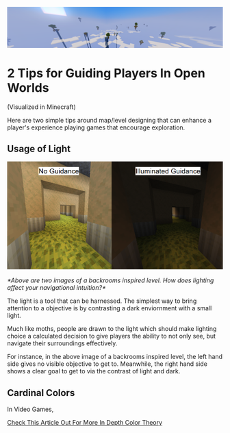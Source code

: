 <p align="center">
  <img src="BackgroundImage1919x364.png" alt="Banner" width="1919">
</p>
<h1> 2 Tips for Guiding Players In Open Worlds </h1>
<p> (Visualized in Minecraft) </p>
<p> Here are two simple tips around map/level designing that can enhance a player's experience playing games that encourage exploration. </p>

<h2> Usage of Light </h2>

  <img src="Lighting840x749">
  <p> <i>*Above are two images of a backrooms inspired level. How does lighting affect your navigational intuition?*</i> </p>
The light is a tool that can be harnessed. The simplest way to bring attention to a objective is by contrasting a dark enviornment with a small light.
<p> Much like moths, people are drawn to the light which should make lighting choice a calculated decision to give players the ability to not only see, but navigate their surroundings effectively. </p>

For instance, in the above image of a backrooms inspired level, the left hand side gives no visible objective to get to. 
Meanwhile, the right hand side shows a clear goal to get to via the contrast of light and dark.

<h2> Cardinal Colors </h2>
<p> In Video Games, </p>
<p><a href="https://www.gamedeveloper.com/design/color-in-games-an-in-depth-look-at-one-of-game-design-s-most-useful-tools">Check This Article Out For More In Depth Color Theory</a></p>
